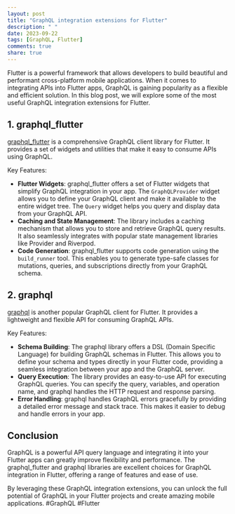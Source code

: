 ```yaml
---
layout: post
title: "GraphQL integration extensions for Flutter"
description: " "
date: 2023-09-22
tags: [GraphQL, Flutter]
comments: true
share: true
---
```


Flutter is a powerful framework that allows developers to build beautiful and performant cross-platform mobile applications. When it comes to integrating APIs into Flutter apps, GraphQL is gaining popularity as a flexible and efficient solution. In this blog post, we will explore some of the most useful GraphQL integration extensions for Flutter.

## 1. graphql_flutter

[graphql_flutter](https://pub.dev/packages/graphql_flutter) is a comprehensive GraphQL client library for Flutter. It provides a set of widgets and utilities that make it easy to consume APIs using GraphQL.

Key Features:
- **Flutter Widgets**: graphql_flutter offers a set of Flutter widgets that simplify GraphQL integration in your app. The `GraphQLProvider` widget allows you to define your GraphQL client and make it available to the entire widget tree. The `Query` widget helps you query and display data from your GraphQL API.
- **Caching and State Management**: The library includes a caching mechanism that allows you to store and retrieve GraphQL query results. It also seamlessly integrates with popular state management libraries like Provider and Riverpod.
- **Code Generation**: graphql_flutter supports code generation using the `build_runner` tool. This enables you to generate type-safe classes for mutations, queries, and subscriptions directly from your GraphQL schema.

## 2. graphql

[graphql](https://pub.dev/packages/graphql) is another popular GraphQL client for Flutter. It provides a lightweight and flexible API for consuming GraphQL APIs.

Key Features:
- **Schema Building**: The graphql library offers a DSL (Domain Specific Language) for building GraphQL schemas in Flutter. This allows you to define your schema and types directly in your Flutter code, providing a seamless integration between your app and the GraphQL server.
- **Query Execution**: The library provides an easy-to-use API for executing GraphQL queries. You can specify the query, variables, and operation name, and graphql handles the HTTP request and response parsing.
- **Error Handling**: graphql handles GraphQL errors gracefully by providing a detailed error message and stack trace. This makes it easier to debug and handle errors in your app.

## Conclusion

GraphQL is a powerful API query language and integrating it into your Flutter apps can greatly improve flexibility and performance. The graphql_flutter and graphql libraries are excellent choices for GraphQL integration in Flutter, offering a range of features and ease of use. 

By leveraging these GraphQL integration extensions, you can unlock the full potential of GraphQL in your Flutter projects and create amazing mobile applications. #GraphQL #Flutter